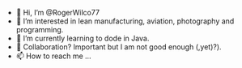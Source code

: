 - 👋 Hi, I’m @RogerWilco77
- 👀 I’m interested in lean manufacturing, aviation, photography and programming.
- 🌱 I’m currently learning to dode in Java.
- 💞️ Collaboration? Important but I am not good enough (,yet)?).
- 📫 How to reach me ...

<!---
RogerWilco77/RogerWilco77 is a ✨ special ✨ repository because its `README.md` (this file) appears on your GitHub profile.
You can click the Preview link to take a look at your changes.
--->
